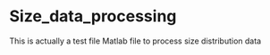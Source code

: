 Size_data_processing
====================
This is actually a test file
Matlab file to process size distribution data

